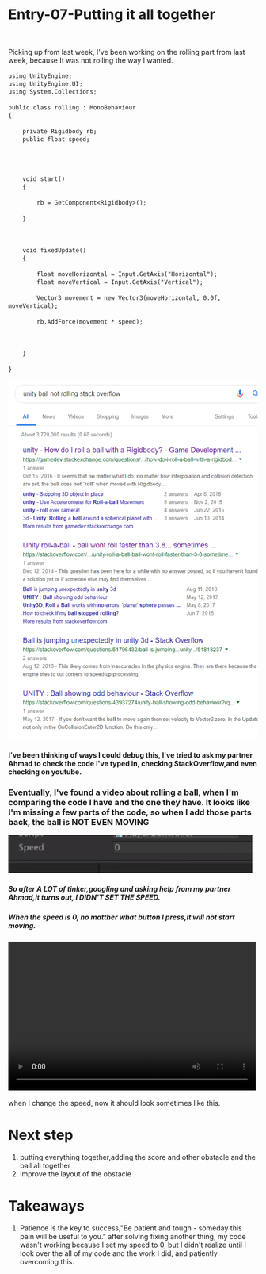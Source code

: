 # Entry-07-Putting it all together
<br>

Picking up from last week, I've been working on the rolling part from last week, because It was not rolling the way I wanted.

```
using UnityEngine;
using UnityEngine.UI;
using System.Collections;

public class rolling : MonoBehaviour
{

    private Rigidbody rb;
    public float speed;




    void start()
    {

        rb = GetComponent<Rigidbody>();

    }



    void fixedUpdate()
    {

        float moveHorizontal = Input.GetAxis("Horizontal");
        float moveVertical = Input.GetAxis("Vertical");

        Vector3 movement = new Vector3(moveHorizontal, 0.0f, moveVertical);

        rb.AddForce(movement * speed);



    }

}
```
<img src="Unitystackoverflow.jpg" alt="StackOverflow" >
<h4>I've been thinking of ways I could debug this, I've tried to ask my partner Ahmad to check the code I've typed in, checking StackOverflow,and even checking on youtube.</h4>
 

<h3>Eventually, I've found a video about rolling a ball, when I'm comparing the code I have and the one they have. It looks like I'm missing a few parts of the code, so when I add those parts back, the ball is <strong>NOT EVEN MOVING</strong></h3>
<img src="speed.jpg" alt="speed" >

<h5>So after A LOT of tinker,googling and asking help from my partner Ahmad,it turns out, <strong>I DIDN'T SET THE SPEED.</strong></h5>
<h5>When the speed is 0, no matther what button I press,it will not start moving.</h5>




<video width="500" height="300" controls>
  <source src="ballrolling.mp4" type="video/mp4">
  video
</video>


<p>when I change the speed, now it should look sometimes like this.</p>



<h1>Next step</h1>
<ol>
  <li>putting everything together,adding the score and other obstacle and the ball all together</li>
  <li>improve the layout of the obstacle</li>
</ol>

<h1>Takeaways</h1>
<ol>
  <li> Patience is the key to success,"Be patient and tough - someday this pain will be useful to you." after solving fixing another thing, my code wasn't working because I set my speed to 0, but I didn't realize until I look over the all of my code and the work I did, and patiently overcoming this.</li>
  
</ol>


